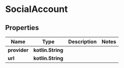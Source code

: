 
# SocialAccount

## Properties
Name | Type | Description | Notes
------------ | ------------- | ------------- | -------------
**provider** | **kotlin.String** |  | 
**url** | **kotlin.String** |  | 



